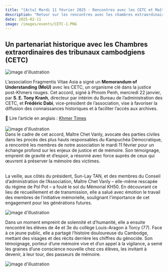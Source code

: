 ```yaml
---
title: "[Actu] Mardi 11 février 2025 - Rencontres avec les CETC et Maître Chet Vanly"
description: "Retour sur les rencontres avec les chambres extraordinaires au sein des tribunaux cambodgiens"
date: 2025-02-11
image: /images/events/CETC-1.PNG
---
```

## Un partenariat historique avec les Chambres extraordinaires des tribunaux cambodgiens (CETC)
![image d'illustration](/images/events/CETC-1.PNG)

L’association Fragmentis Vitae Asia a signé un **Memorandum of Understanding (MoU)** avec les CETC, un organisme clé dans la justice post-Khmers rouges. Cet accord, signé à Phnom Penh, mercredi 22 janvier, par **S. E. Tony Kranh**, directeur par intérim du Bureau de l’administration des CETC, et **Frédéric Dabi**, vice-président de l’association, vise à favoriser la diffusion des connaissances historiques et à faciliter l’accès aux archives.

🔎 Lire l’article en anglais : [Khmer Times](https://www.khmertimeskh.com/501630314/eccc-fragmentis-vitae-asia-sign-mou-on-legacy-preservation/)
<br><br>
![image d'illustration](/images/events/CETC-2.PNG) <br>
Dans le cadre de cet accord, Maître Chet Vanly, avocate des parties civiles dans les procès des plus hauts responsables du Kampuchéa Démocratique, a rencontré les membres de notre association le mardi 11 février pour un échange profond sur les enjeux de justice et de mémoire. Son témoignage, empreint de gravité et d’espoir, a résonné avec force auprès de ceux qui œuvrent à préserver la mémoire des victimes.<br><br>

La veille, aux côtés du président, Sun-Lay TAN, et des membres du Conseil d’administration de l’Association, Maître Chet Vanly – elle-même rescapée du régime de Pol Pot – a foulé le sol du Mémorial KH50. En découvrant ce lieu de recueillement et de transmission, elle a salué avec émotion le travail des membres de l’initiative mémorielle, soulignant l'importance de cet engagement pour les générations futures.<br>

![image d'illustration](/images/events/CETC-3.PNG)

Dans un moment empreint de solennité et d’humanité, elle a ensuite rencontré les élèves de 4e et 3e du collège Louis-Aragon à Torcy (77). Face à ce jeune public, elle a partagé l’histoire douloureuse du Cambodge, mettant des visages et des récits derrière les chiffres du génocide. Son témoignage, porteur d’une mémoire vive et d’un appel à la vigilance, a semé les graines d’une conscience nouvelle chez ces élèves, les invitant à devenir, à leur tour, des passeurs de mémoire.

![image d'illustration](/images/events/CETC-4.PNG)
